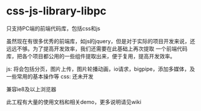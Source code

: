 # css-js-library-libpc
只支持PC端的前端代码库，包括css和js

虽然现在有很多优秀的前端库，如js的jquery，但是对于实际的项目开发来说，还远远不够。为了提高开发效率，我们还需要在此基础上再次提取
一个前端代码库，把各个项目都公用的一些组件提取出来，便于复用，提高开发效率。

js: 将会包括分页，图片上传，图片轮播动画，io请求，bigpipe，添加多媒体，及一些常用的基本操作等 css: 还未开发

兼容ie8及以上浏览器

此工程有大量的使用文档和相关demo，更多说明请见wiki
